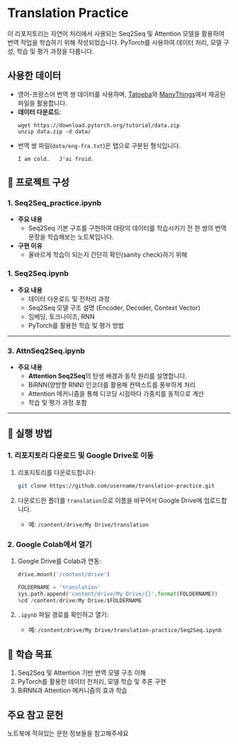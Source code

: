 # Translation Practice

이 리포지토리는 자연어 처리에서 사용되는 Seq2Seq 및 Attention 모델을 활용하여 번역 작업을 학습하기 위해 작성되었습니다. PyTorch를 사용하여 데이터 처리, 모델 구성, 학습 및 평가 과정을 다룹니다.

## 사용한 데이터
  - 영어-프랑스어 번역 쌍 데이터를 사용하며, [Tatoeba](https://tatoeba.org/eng/downloads)와 [ManyThings](https://www.manythings.org/anki/)에서 제공된 파일을 활용합니다.
  - **데이터 다운로드**:  
    ```
    wget https://download.pytorch.org/tutorial/data.zip
    unzip data.zip -d data/
    ```
  - 번역 쌍 파일(`data/eng-fra.txt`)은 탭으로 구분된 형식입니다.
    ```
    I am cold.   J'ai froid.
    ```
## 📁 프로젝트 구성

### 1. **Seq2Seq_practice.ipynb**
- **주요 내용**
  - Seq2Seq 기본 구조를 구현하여 대량의 데이터를 학습시키기 전 한 쌍의 번역 문장을 학습해보는 노트북입니다.
- **구현 이유**
  - 올바르게 학습이 되는지 간단히 확인(sanity check)하기 위해

### 1. **Seq2Seq.ipynb**
- **주요 내용**
  - 데이터 다운로드 및 전처리 과정
  - Seq2Seq 모델 구조 설명 (Encoder, Decoder, Context Vector)
  - 임베딩, 토크나이즈, RNN
  - PyTorch를 활용한 학습 및 평가 방법
  
---

### 3. **AttnSeq2Seq.ipynb**
- **주요 내용**
  - **Attention Seq2Seq**의 탄생 배경과 동작 원리를 설명합니다.
  - BiRNN(양방향 RNN) 인코더를 활용해 컨텍스트를 풍부하게 처리
  - Attention 메커니즘을 통해 디코딩 시점마다 가중치를 동적으로 계산
  - 학습 및 평가 과정 포함

---

## 🔧 실행 방법
### 1. 리포지토리 다운로드 및 Google Drive로 이동

1. 리포지토리를 다운로드합니다:
    
    ```bash
    git clone https://github.com/username/translation-practice.git
    
    ```
    
2. 다운로드한 폴더를 `translation`으로 이름을 바꾸어서 Google Drive에 업로드합니다.
    - 예: `/content/drive/My Drive/translation`

### 2. Google Colab에서 열기

1. Google Drive를 Colab과 연동:
    
    ```python
    drive.mount('/content/drive')

    FOLDERNAME = 'translation'
    sys.path.append('content/drive/My Drive/{}'.format(FOLDERNAME))
    %cd /content/drive/My Drive/$FOLDERNAME
    ```
    
2. `.ipynb` 파일 경로를 확인하고 열기:
    - 예: `/content/drive/My Drive/translation-practice/Seq2Seq.ipynb`

## 📖 학습 목표
1. Seq2Seq 및 Attention 기반 번역 모델 구조 이해
2. PyTorch를 활용한 데이터 전처리, 모델 학습 및 추론 구현
3. BiRNN과 Attention 메커니즘의 효과 학습

## 주요 참고 문헌
노트북에 적혀있는 문헌 정보들을 참고해주세요
